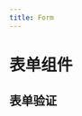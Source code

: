 ```yaml
---
title: Form
---
```

# 表单组件


## 表单验证

<br>
<br>
<br>

<script>
export default {
  mounted() {
    console.log('ss', this.$options.name)
  },
  data() {
    return {
      form: {
        name: '',
        email: ''
      },
      rules: {
        name: [
          { required: true, message: '用户名不能为空', trigger: 'blur' }
        ],
        email: [
          { required: true, message: '邮箱不能为空', trigger: 'blur' },
          { type: 'email', message: '邮箱格式不正确', trigger: 'blur' }
        ]
      }
    }
  },
  methods: {
    doValidate() {
      console.log('doVlidate')
      this.$refs.form.validate((valid) => {
        console.log(valid)
      })
    }
  }
}
</script>
<template>
  <l-form ref="form" :model="form" :rules="rules">
    <l-form-item label="用户名" prop="name">
      <l-input v-model="form.name"></l-input>
    </l-form-item>
    <l-form-item label="邮箱" prop="email">
      <l-input v-model="form.email"></l-input>
    </l-form-item>
    <button type="button" style="margin-top:20px" @click="doValidate">validate</button>
    <!-- <l-button @click="doValidate" style="margin-top:20px" type="primary">check</l-button> -->
  </l-form>
</template>

